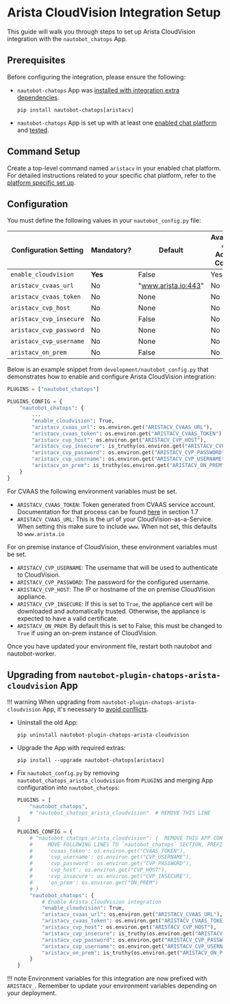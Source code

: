 # Arista CloudVision Integration Setup

This guide will walk you through steps to set up Arista CloudVision integration with the `nautobot_chatops` App.

## Prerequisites

Before configuring the integration, please ensure the following:

- `nautobot-chatops` App was [installed with integration extra dependencies](./../install.md#installation-guide).
    ```shell
    pip install nautobot-chatops[aristacv]
    ```
- `nautobot-chatops` App is set up with at least one [enabled chat platform](./../install.md#chat-platforms-configuration) and [tested](./../install.md#test-your-chatbot).

## Command Setup

Create a top-level command named `aristacv` in your enabled chat platform. For detailed instructions related to your specific chat platform, refer to the [platform specific set up](./../install.md#chat-platforms-configuration).

## Configuration

You must define the following values in your `nautobot_config.py` file:

| Configuration Setting  | Mandatory? | Default               | Available on Admin Config |
| ---------------------- | ---------- | --------------------- | ------------------------- |
| `enable_cloudvision`   | **Yes**    | False                 | Yes                       |
| `aristacv_cvaas_url`   | No         | "www.arista.io:443"   | No                        |
| `aristacv_cvaas_token` | No         | None                  | No                        |
| `aristacv_cvp_host`    | No         | None                  | No                        |
| `aristacv_cvp_insecure`| No         | False                 | No                        |
| `aristacv_cvp_password`| No         | None                  | No                        |
| `aristacv_cvp_username`| No         | None                  | No                        |
| `aristacv_on_prem`     | No         | False                 | No                        |

Below is an example snippet from `development/nautobot_config.py` that demonstrates how to enable and configure Arista CloudVision integration:

```python
PLUGINS = ["nautobot_chatops"]

PLUGINS_CONFIG = {
    "nautobot_chatops": {
        ...
        "enable_cloudvision": True,
        "aristacv_cvaas_url": os.environ.get("ARISTACV_CVAAS_URL"),
        "aristacv_cvaas_token": os.environ.get("ARISTACV_CVAAS_TOKEN"),
        "aristacv_cvp_host": os.environ.get("ARISTACV_CVP_HOST"),
        "aristacv_cvp_insecure": is_truthy(os.environ.get("ARISTACV_CVP_INSECURE")),
        "aristacv_cvp_password": os.environ.get("ARISTACV_CVP_PASSWORD"),
        "aristacv_cvp_username": os.environ.get("ARISTACV_CVP_USERNAME"),
        "aristacv_on_prem": is_truthy(os.environ.get("ARISTACV_ON_PREM")),
    }
}
```

For CVAAS the following environment variables must be set.

- `ARISTACV_CVAAS_TOKEN`: Token generated from CVAAS service account. Documentation for that process can be found [here](https://www.arista.com/assets/data/pdf/qsg/qsg-books/QS_CloudVision_as_a_Service.pdf) in section 1.7
- `ARISTACV_CVAAS_URL`: This is the url of your CloudVision-as-a-Service. When setting this make sure to include `www`. When not set, this defaults to `www.arista.io`

For on premise instance of CloudVision, these environment variables must be set.

- `ARISTACV_CVP_USERNAME`: The username that will be used to authenticate to CloudVision.
- `ARISTACV_CVP_PASSWORD`: The password for the configured username.
- `ARISTACV_CVP_HOST`: The IP or hostname of the on premise CloudVision appliance.
- `ARISTACV_CVP_INSECURE`: If this is set to `True`, the appliance cert will be downloaded and automatically trusted. Otherwise, the appliance is expected to have a valid certificate.
- `ARISTACV_ON_PREM`: By default this is set to False, this must be changed to `True` if using an on-prem instance of CloudVision.

Once you have updated your environment file, restart both nautobot and nautobot-worker.

## Upgrading from `nautobot-plugin-chatops-arista-cloudvision` App

!!! warning
    When upgrading from `nautobot-plugin-chatops-arista-cloudvision` App, it's necessary to [avoid conflicts](../install.md#potential-apps-conflicts).

- Uninstall the old App:
    ```shell
    pip uninstall nautobot-plugin-chatops-arista-cloudvision
    ```
- Upgrade the App with required extras:
    ```shell
    pip install --upgrade nautobot-chatops[aristacv]
    ```
- Fix `nautobot_config.py` by removing `nautobot_chatops_arista_cloudvision` from `PLUGINS` and merging App configuration into `nautobot_chatops`:
    ```python
    PLUGINS = [
        "nautobot_chatops",
        # "nautobot_chatops_arista_cloudvision"  # REMOVE THIS LINE
    ]

    PLUGINS_CONFIG = {
        # "nautobot_chatops_arista_cloudvision": {  REMOVE THIS APP CONFIGURATION
        #     MOVE FOLLOWING LINES TO `nautobot_chatops` SECTION, PREFIX ENV VARIABLES WITH `ARISTACV_`
        #     'cvaas_token': os.environ.get("CVAAS_TOKEN"),
        #     'cvp_username': os.environ.get("CVP_USERNAME"),
        #     'cvp_password': os.environ.get("CVP_PASSWORD"),
        #     'cvp_host': os.environ.get("CVP_HOST"),
        #     'cvp_insecure': os.environ.get("CVP_INSECURE"),
        #     'on_prem': os.environ.get("ON_PREM")
        # }
        "nautobot_chatops": {
            # Enable Arista CloudVision integration
            "enable_cloudvision": True,
            "aristacv_cvaas_url": os.environ.get("ARISTACV_CVAAS_URL"),
            "aristacv_cvaas_token": os.environ.get("ARISTACV_CVAAS_TOKEN"),
            "aristacv_cvp_host": os.environ.get("ARISTACV_CVP_HOST"),
            "aristacv_cvp_insecure": is_truthy(os.environ.get("ARISTACV_CVP_INSECURE")),
            "aristacv_cvp_password": os.environ.get("ARISTACV_CVP_PASSWORD"),
            "aristacv_cvp_username": os.environ.get("ARISTACV_CVP_USERNAME"),
            "aristacv_on_prem": is_truthy(os.environ.get("ARISTACV_ON_PREM")),
        }
    }
    ```

!!! note
    Environment variables for this integration are now prefixed with `ARISTACV_`. Remember to update your environment variables depending on your deployment.
